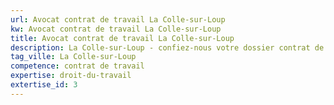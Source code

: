 ```yaml
---
url: Avocat contrat de travail La Colle-sur-Loup
kw: Avocat contrat de travail La Colle-sur-Loup
title: Avocat contrat de travail La Colle-sur-Loup
description: La Colle-sur-Loup - confiez-nous votre dossier contrat de travail
tag_ville: La Colle-sur-Loup
competence: contrat de travail
expertise: droit-du-travail
extertise_id: 3
---
```

